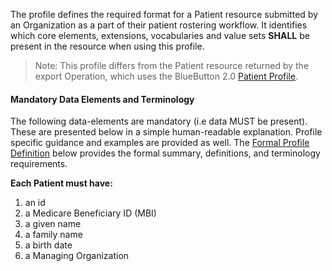 The profile defines the required format for a Patient resource submitted by an Organization as a part of their patient rostering workflow.
It identifies which core elements, extensions, vocabularies and value sets **SHALL** be present in the resource when using this profile.

> Note: This profile differs from the Patient resource returned by the export Operation, which uses the BlueButton 2.0 [Patient Profile](https://bluebutton.cms.gov/assets/ig/StructureDefinition-bluebutton-patient-claim.html).

#### Mandatory Data Elements and Terminology

The following data-elements are mandatory (i.e data MUST be present).
These are presented below in a simple human-readable explanation. 
Profile specific guidance and examples are provided as well. 
The [Formal Profile Definition](#profile) below provides the formal summary, definitions, and terminology requirements.

**Each Patient must have:**

1. an id
1. a Medicare Beneficiary ID (MBI)
1. a given name
1. a family name
1. a birth date
1. a Managing Organization
